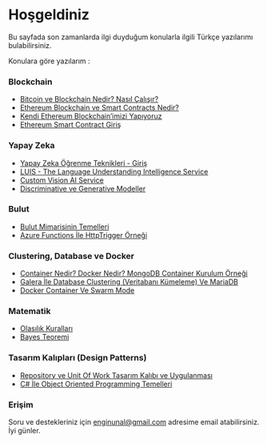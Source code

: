 # Hoşgeldiniz

Bu sayfada son zamanlarda ilgi duyduğum konularla ilgili Türkçe yazılarımı bulabilirsiniz. 


Konulara göre yazılarım :

### Blockchain
* [Bitcoin ve Blockchain Nedir? Nasıl Çalışır?](https://enginunal.github.io/BitcoinAndBlockchain)
* [Ethereum Blockchain ve Smart Contracts Nedir?](https://enginunal.github.io/EthereumGiris)
* [Kendi Ethereum Blockchain’imizi Yapıyoruz](https://enginunal.github.io/EthereumBlockchainYapimi)
* [Ethereum Smart Contract Giriş](https://enginunal.github.io/EthereumSmartContractUygulama)


### Yapay Zeka
* [Yapay Zeka Öğrenme Teknikleri - Giriş](https://enginunal.github.io/YapayZekaOgrenmeTeknikleri)
* [LUIS - The Language Understanding Intelligence Service](https://enginunal.github.io/LUIS)
* [Custom Vision AI Service](https://enginunal.github.io/CustomVisionAI)
* [Discriminative ve Generative Modeller](https://enginunal.github.io/DiscriminativeVeGenerative)


### Bulut
* [Bulut Mimarisinin Temelleri](https://enginunal.github.io/BulutTemelleri)
* [Azure Functions İle HttpTrigger Örneği](https://enginunal.github.io/AzureFunctionHttpTrigger)


### Clustering, Database ve Docker 
* [Container Nedir? Docker Nedir? MongoDB Container Kurulum Örneği](https://enginunal.github.io/DockerMongoDB)
* [Galera İle Database Clustering (Veritabanı Kümeleme) Ve MariaDB](https://enginunal.github.io/DatabaseClusterAndMariaDB)
* [Docker Container Ve Swarm Mode](https://enginunal.github.io/DockerContainerVeSwarmMode)


### Matematik
* [Olasılık Kuralları](https://enginunal.github.io/OlasilikKurallari)
* [Bayes Teoremi](https://enginunal.github.io/BayesTeoremi)


### Tasarım Kalıpları (Design Patterns)
* [Repository ve Unit Of Work Tasarım Kalıbı ve Uygulanması](https://enginunal.github.io/RepositoryVeUnitOfWork)  
* [C# İle Object Oriented Programming Temelleri](https://enginunal.github.io/OOPTemelleri)  







  
  
  
### Erişim

Soru ve destekleriniz için enginunal@gmail.com adresime email atabilirsiniz. İyi günler.


